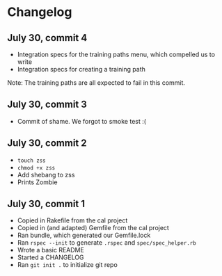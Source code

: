 # Changelog

## July 30, commit 4

  * Integration specs for the training paths menu, which compelled us to write
  * Integration specs for creating a training path

Note: The training paths are all expected to fail in this commit.

## July 30, commit 3

  * Commit of shame.  We forgot to smoke test :(

## July 30, commit 2

  * `touch zss`
  * `chmod +x zss`
  * Add shebang to zss
  * Prints Zombie

## July 30, commit 1

  * Copied in Rakefile from the cal project
  * Copied in (and adapted) Gemfile from the cal project
  * Ran bundle, which generated our Gemfile.lock
  * Ran `rspec --init` to generate `.rspec` and `spec/spec_helper.rb`
  * Wrote a basic README
  * Started a CHANGELOG
  * Ran `git init .` to initialize git repo
